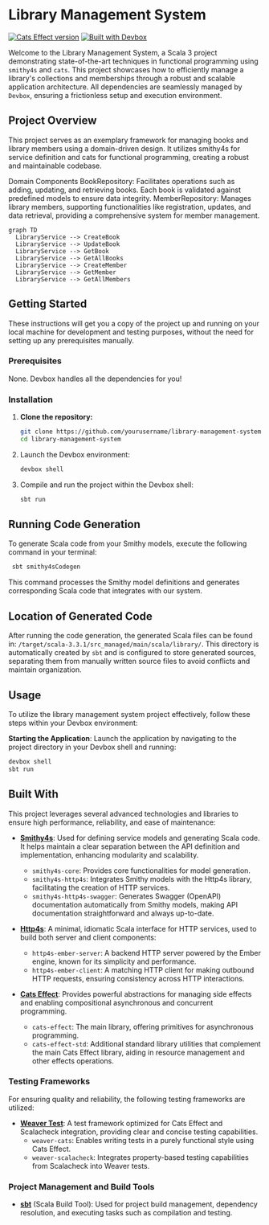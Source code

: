# Library Management System
[![Cats Effect version](https://img.shields.io/badge/cats--effect-3.5.4-pink.svg)](https://index.scala-lang.org/typelevel/cats-effect/cats-effect)
[![Built with Devbox](https://www.jetify.com/img/devbox/shield_galaxy.svg)](https://www.jetify.com/devbox/docs/contributor-quickstart/)

Welcome to the Library Management System, a Scala 3 project demonstrating state-of-the-art techniques in functional programming using `smithy4s` and `cats`. This project showcases how to efficiently manage a library's collections and memberships through a robust and scalable application architecture. All dependencies are seamlessly managed by `Devbox`, ensuring a frictionless setup and execution environment.

## Project Overview

This project serves as an exemplary framework for managing books and library members using a domain-driven design. It utilizes smithy4s for service definition and cats for functional programming, creating a robust and maintainable codebase.

Domain Components
BookRepository: Facilitates operations such as adding, updating, and retrieving books. Each book is validated against predefined models to ensure data integrity.
MemberRepository: Manages library members, supporting functionalities like registration, updates, and data retrieval, providing a comprehensive system for member management.

```mermaid
graph TD
  LibraryService --> CreateBook
  LibraryService --> UpdateBook
  LibraryService --> GetBook
  LibraryService --> GetAllBooks
  LibraryService --> CreateMember
  LibraryService --> GetMember
  LibraryService --> GetAllMembers
```

## Getting Started

These instructions will get you a copy of the project up and running on your local machine for development and testing purposes, without the need for setting up any prerequisites manually.

### Prerequisites

None. Devbox handles all the dependencies for you!

### Installation

1. **Clone the repository:**

    ```bash
   git clone https://github.com/yourusername/library-management-system.git
   cd library-management-system
    ```

1. Launch the Devbox environment:

   ```bash
   devbox shell
    ```

1. Compile and run the project within the Devbox shell:

   ```bash
   sbt run
    ```

## Running Code Generation
To generate Scala code from your Smithy models, execute the following command in your terminal:
   ```bash
    sbt smithy4sCodegen
   ```
This command processes the Smithy model definitions and generates corresponding Scala code that integrates with our system.

## Location of Generated Code
After running the code generation, the generated Scala files can be found in:
`/target/scala-3.3.1/src_managed/main/scala/library/`.
This directory is automatically created by `sbt` and is configured to store generated sources, separating them from manually written source files to avoid conflicts and maintain organization.

## Usage

To utilize the library management system project effectively, follow these steps within your Devbox environment:

**Starting the Application**:
   Launch the application by navigating to the project directory in your Devbox shell and running:

   ```bash
   devbox shell
   sbt run 
   ```

## Built With

This project leverages several advanced technologies and libraries to ensure high performance, reliability, and ease of maintenance:

- **[Smithy4s](https://github.com/disneystreaming/smithy4s)**: Used for defining service models and generating Scala code. It helps maintain a clear separation between the API definition and implementation, enhancing modularity and scalability.
   - `smithy4s-core`: Provides core functionalities for model generation.
   - `smithy4s-http4s`: Integrates Smithy models with the Http4s library, facilitating the creation of HTTP services.
   - `smithy4s-http4s-swagger`: Generates Swagger (OpenAPI) documentation automatically from Smithy models, making API documentation straightforward and always up-to-date.

- **[Http4s](https://http4s.org/)**: A minimal, idiomatic Scala interface for HTTP services, used to build both server and client components:
   - `http4s-ember-server`: A backend HTTP server powered by the Ember engine, known for its simplicity and performance.
   - `http4s-ember-client`: A matching HTTP client for making outbound HTTP requests, ensuring consistency across HTTP interactions.

- **[Cats Effect](https://typelevel.org/cats-effect/)**: Provides powerful abstractions for managing side effects and enabling compositional asynchronous and concurrent programming.
   - `cats-effect`: The main library, offering primitives for asynchronous programming.
   - `cats-effect-std`: Additional standard library utilities that complement the main Cats Effect library, aiding in resource management and other effects operations.

### Testing Frameworks

For ensuring quality and reliability, the following testing frameworks are utilized:
- **[Weaver Test](https://disneystreaming.github.io/weaver-test/)**: A test framework optimized for Cats Effect and Scalacheck integration, providing clear and concise testing capabilities.
   - `weaver-cats`: Enables writing tests in a purely functional style using Cats Effect.
   - `weaver-scalacheck`: Integrates property-based testing capabilities from Scalacheck into Weaver tests.

### Project Management and Build Tools

- **[sbt](https://www.scala-sbt.org/)** (Scala Build Tool): Used for project build management, dependency resolution, and executing tasks such as compilation and testing.

